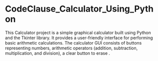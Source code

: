 # CodeClause_Calculator_Using_Python
This Calculator project is a simple graphical calculator built using Python and the Tkinter library. It provides a user-friendly interface for performing basic arithmetic calculations. The calculator GUI consists of buttons representing numbers, arithmetic operators (addition, subtraction, multiplication, and division), a clear button to erase .
